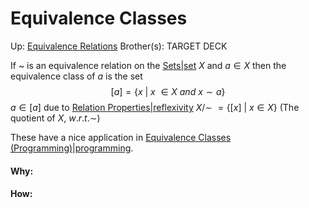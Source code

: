 # Equivalence Classes

Up: [Equivalence Relations](equivalence_relations)
Brother(s):
TARGET DECK

If ~ is an equivalence relation on the [Sets|set](sets|set) $X$ and $a \in X$ then
the equivalence class of $a$ is the set $$[a] = \{x\ |\ x\ \in X\ and\ x \sim a \}$$ 
	$a \in [a]$ due to [Relation Properties|reflexivity](relation_properties|reflexivity)
	$X/\sim\ = \{ [x]\ |\ x ∈ X \}$ (The quotient of $X,\ w.r.t. \sim$)

These have a nice application in [Equivalence Classes (Programming)|programming](equivalence_classes_(programming)|programming).


































#### Why:
#### How:









